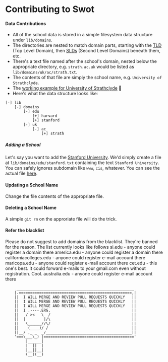 # Contributing to Swot

#### Data Contributions

* All of the school data is stored in a simple filesystem data structure under `lib/domains`.
* The directories are nested to match domain parts, starting with the [TLD](http://en.wikipedia.org/wiki/Top-level_domain) (Top Level Domain), then [SLDs](http://en.wikipedia.org/wiki/Second-level_domain) (Second Level Domains) beneath them, etc.
* There's a text file named after the school's domain, nested below the appropriate directory, e.g. `strath.ac.uk` would be listed as `lib/domains/uk/ac/strath.txt`.
* The contents of that file are simply the school name, e.g. `University of Strathclyde`.
* The [working example for University of Strathclyde](https://github.com/leereilly/swot/blob/master/lib/domains/uk/ac/strath.txt) :eyes:
* Here's what the data structure looks like:

```
[-] lib
    [-] domains
        [-] edu
            [+] harvard
            [+] stanford
        [-] uk
            [-] ac
                [+] strath
```

##### Adding a School

Let's say you want to add the [Stanford University](http://www.stanford.edu/). We'd simply create a file at `lib/domains/edu/stanford.txt` containing the text `Stanford University`. You can safely ignores subdomain like `www`, `cis`, whatever. You can see the actual file [here](https://github.com/leereilly/swot/blob/master/lib/domains/edu/stanford.txt).

#### Updating a School Name

Change the file contents of the appropriate file.

#### Deleting a School Name

A simple `git rm` on the approriate file will do the trick.

#### Refer the blacklist
Please do not suggest to add domains from the blacklist. They're banned for the reason. The list currently looks like follows
si.edu - anyone could register a domain there
america.edu - anyone could register a domain there
californiacolleges.edu - anyone could register e-mail account there
maricopa.edu - anyone could register e-mail account there
cet.edu - this one's best. It could forward e-mails to your gmail.com even without registration. Cool.
australia.edu - anyone could register e-mail account there



```
     ____________________________________________________
    |.==================================================,|
    ||  I WILL MERGE AND REVIEW PULL REQUESTS QUICKLY   ||
    ||  I WILL MERGE AND REVIEW PULL REQUESTS QUICKLY   ||
    ||  I WILL MERGE AND REVIEW PULL REQUESTS QUICKLY   ||
    ||  I .----.ERG,                                    ||
    ||   / ><   \  /                                    ||
    ||  |        |/\                                    ||
    ||   \______//\/                                    ||
    ||   _(____)/ /                                     ||
    ||__/ ,_ _  _/______________________________________||
    '===\___\_) |========================================'
         |______|
         |  ||  |
         |__||__|
         (__)(__)
```
